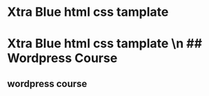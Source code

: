 # Xtra Blue html css tamplate 
# Xtra Blue html css tamplate \n ## Wordpress Course 
## wordpress course   
